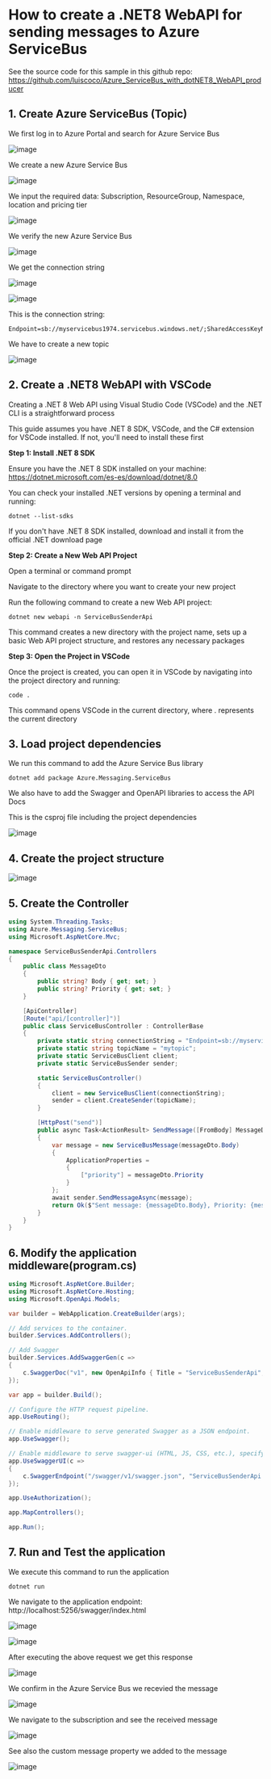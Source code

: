 # How to create a .NET8 WebAPI for sending messages to Azure ServiceBus

See the source code for this sample in this github repo: https://github.com/luiscoco/Azure_ServiceBus_with_dotNET8_WebAPI_producer

## 1. Create Azure ServiceBus (Topic)

We first log in to Azure Portal and search for Azure Service Bus 

![image](https://github.com/luiscoco/Azure_ServiceBus_with_dotNET8_WebAPI_consumer/assets/32194879/c1083a36-37ed-41cd-b338-05b79338d256)

We create a new Azure Service Bus 

![image](https://github.com/luiscoco/Azure_ServiceBus_with_dotNET8_WebAPI_consumer/assets/32194879/c55dfe80-c170-4a11-abd5-64fba5d3d038)

We input the required data: Subscription, ResourceGroup, Namespace, location and pricing tier

![image](https://github.com/luiscoco/Azure_ServiceBus_with_dotNET8_WebAPI_consumer/assets/32194879/ceb2546c-a073-41c7-8ec5-0f29e59766fb)

We verify the new Azure Service Bus

![image](https://github.com/luiscoco/Azure_ServiceBus_with_dotNET8_WebAPI_consumer/assets/32194879/d5d306e4-cea0-4898-a9e5-9b0ebb6d9eca)

We get the connection string

![image](https://github.com/luiscoco/Azure_ServiceBus_with_dotNET8_WebAPI_consumer/assets/32194879/d540d906-ce3b-4d5d-b984-563a1895654b)

![image](https://github.com/luiscoco/Azure_ServiceBus_with_dotNET8_WebAPI_consumer/assets/32194879/8c077842-6b05-46e2-a03e-de04f8bd1dcf)

This is the connection string:

```
Endpoint=sb://myservicebus1974.servicebus.windows.net/;SharedAccessKeyName=RootManageSharedAccessKey;SharedAccessKey=c/7ve5kw9QuPqM8YSUWQvNTrjM+y5hkmp+ASbE85qY4=
```

We have to create a new topic

![image](https://github.com/luiscoco/Azure_ServiceBus_with_dotNET8_WebAPI_consumer/assets/32194879/4042c8cc-f5f3-4e0e-9dfc-139722d6297d)

## 2. Create a .NET8 WebAPI with VSCode

Creating a .NET 8 Web API using Visual Studio Code (VSCode) and the .NET CLI is a straightforward process

This guide assumes you have .NET 8 SDK, VSCode, and the C# extension for VSCode installed. If not, you'll need to install these first

**Step 1: Install .NET 8 SDK**

Ensure you have the .NET 8 SDK installed on your machine: https://dotnet.microsoft.com/es-es/download/dotnet/8.0

You can check your installed .NET versions by opening a terminal and running:

```
dotnet --list-sdks
```

If you don't have .NET 8 SDK installed, download and install it from the official .NET download page

**Step 2: Create a New Web API Project**

Open a terminal or command prompt

Navigate to the directory where you want to create your new project

Run the following command to create a new Web API project:

```
dotnet new webapi -n ServiceBusSenderApi
```

This command creates a new directory with the project name, sets up a basic Web API project structure, and restores any necessary packages

**Step 3: Open the Project in VSCode**

Once the project is created, you can open it in VSCode by navigating into the project directory and running:

```
code .
```

This command opens VSCode in the current directory, where . represents the current directory

## 3. Load project dependencies

We run this command to add the Azure Service Bus library

```
dotnet add package Azure.Messaging.ServiceBus
```

We also have to add the Swagger and OpenAPI libraries to access the API Docs

This is the csproj file including the project dependencies

![image](https://github.com/luiscoco/Azure_ServiceBus_with_dotNET8_WebAPI_consumer/assets/32194879/2990d2e5-48bb-4239-b708-5b934664d5a5)

## 4. Create the project structure

![image](https://github.com/luiscoco/Azure_ServiceBus_with_dotNET8_WebAPI_consumer/assets/32194879/d6c0249d-f9a1-4019-aaca-4d07849ae963)

## 5. Create the Controller

```csharp
using System.Threading.Tasks;
using Azure.Messaging.ServiceBus;
using Microsoft.AspNetCore.Mvc;

namespace ServiceBusSenderApi.Controllers
{
    public class MessageDto
    {
        public string? Body { get; set; }
        public string? Priority { get; set; }
    }

    [ApiController]
    [Route("api/[controller]")]
    public class ServiceBusController : ControllerBase
    {
        private static string connectionString = "Endpoint=sb://myservicebus1974.servicebus.windows.net/;SharedAccessKeyName=RootManageSharedAccessKey;SharedAccessKey=c/7ve5kw9QuPqM8YSUWQvNTrjM+y5hkmp+ASbE85qY4=";
        private static string topicName = "mytopic";
        private static ServiceBusClient client;
        private static ServiceBusSender sender;

        static ServiceBusController()
        {
            client = new ServiceBusClient(connectionString);
            sender = client.CreateSender(topicName);
        }

        [HttpPost("send")]
        public async Task<ActionResult> SendMessage([FromBody] MessageDto messageDto)
        {
            var message = new ServiceBusMessage(messageDto.Body)
            {
                ApplicationProperties =
                {
                    ["priority"] = messageDto.Priority
                }
            };
            await sender.SendMessageAsync(message);
            return Ok($"Sent message: {messageDto.Body}, Priority: {messageDto.Priority}");
        }
    }
}
```

## 6. Modify the application middleware(program.cs)

```csharp
using Microsoft.AspNetCore.Builder;
using Microsoft.AspNetCore.Hosting;
using Microsoft.OpenApi.Models;

var builder = WebApplication.CreateBuilder(args);

// Add services to the container.
builder.Services.AddControllers();

// Add Swagger
builder.Services.AddSwaggerGen(c =>
{
    c.SwaggerDoc("v1", new OpenApiInfo { Title = "ServiceBusSenderApi", Version = "v1" });
});

var app = builder.Build();

// Configure the HTTP request pipeline.
app.UseRouting();

// Enable middleware to serve generated Swagger as a JSON endpoint.
app.UseSwagger();

// Enable middleware to serve swagger-ui (HTML, JS, CSS, etc.), specifying the Swagger JSON endpoint.
app.UseSwaggerUI(c =>
{
    c.SwaggerEndpoint("/swagger/v1/swagger.json", "ServiceBusSenderApi v1");
});

app.UseAuthorization();

app.MapControllers();

app.Run();
```

## 7. Run and Test the application

We execute this command to run the application

```
dotnet run
```

We navigate to the application endpoint: http://localhost:5256/swagger/index.html

![image](https://github.com/luiscoco/Azure_ServiceBus_with_dotNET8_WebAPI_producer/assets/32194879/6cc58ace-4f47-4287-8d0a-c23418ce8ad2)

![image](https://github.com/luiscoco/Azure_ServiceBus_with_dotNET8_WebAPI_producer/assets/32194879/e39f973e-39a4-424a-a004-e72a29daca94)

After executing the above request we get this response

![image](https://github.com/luiscoco/Azure_ServiceBus_with_dotNET8_WebAPI_producer/assets/32194879/ff39b8ec-72db-4055-8ae6-80f8b1ed72f9)

We confirm in the Azure Service Bus we recevied the message

![image](https://github.com/luiscoco/Azure_ServiceBus_with_dotNET8_WebAPI_producer/assets/32194879/de2a5e26-f3df-410a-9d2c-da5510c3e30a)

We navigate to the subscription and see the received message

![image](https://github.com/luiscoco/Azure_ServiceBus_with_dotNET8_WebAPI_producer/assets/32194879/d0bd1047-3c77-4b8e-9296-d13e794d709a)

See also the custom message property we added to the message

![image](https://github.com/luiscoco/Azure_ServiceBus_with_dotNET8_WebAPI_producer/assets/32194879/8bcd324e-5406-4583-937d-aa0efd08a718)





